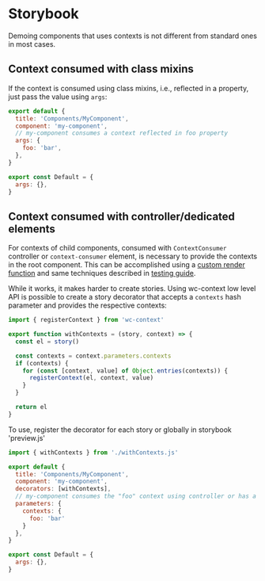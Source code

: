 # Storybook

Demoing components that uses contexts is not different from standard ones in most cases.

## Context consumed with class mixins

If the context is consumed using class mixins, i.e., reflected in a property, just pass the value using `args`:

```js
export default {
  title: 'Components/MyComponent',
  component: 'my-component',  
  // my-component consumes a context reflected in foo property
  args: {
    foo: 'bar',
  },
}

export const Default = {
  args: {},
}
```

## Context consumed with controller/dedicated elements

For contexts of child components, consumed with `ContextConsumer` controller or `context-consumer` element, is necessary to provide the contexts in the root component. This can be accomplished using a [custom render function](https://storybook.js.org/docs/web-components/api/csf#custom-render-functions) and same techniques described in [testing guide](./testing.md#context-consumed-with-controllerdedicated-elements).

While it works, it makes harder to create stories. Using wc-context low level API is possible to create a story decorator that accepts a `contexts` hash parameter and provides the respective contexts:

```js
import { registerContext } from 'wc-context'

export function withContexts = (story, context) => {
  const el = story()

  const contexts = context.parameters.contexts
  if (contexts) {
    for (const [context, value] of Object.entries(contexts)) {
      registerContext(el, context, value)
    }
  }

  return el
}
```

To use, register the decorator for each story or globally in storybook 'preview.js'

```js
import { withContexts } from './withContexts.js'

export default {
  title: 'Components/MyComponent',
  component: 'my-component',
  decorators: [withContexts],
  // my-component consumes the "foo" context using controller or has a child element that consumes it
  parameters: {
    contexts: {
      foo: 'bar'
    }
  },
}

export const Default = {
  args: {},
}

```